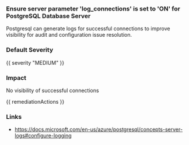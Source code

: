 
### Ensure server parameter 'log_connections' is set to 'ON' for PostgreSQL Database Server

Postgresql can generate logs for successful connections to improve visibility for audit and configuration issue resolution.

### Default Severity
{{ severity "MEDIUM" }}

### Impact
No visibility of successful connections

<!-- DO NOT CHANGE -->
{{ remediationActions }}

### Links
- https://docs.microsoft.com/en-us/azure/postgresql/concepts-server-logs#configure-logging
        